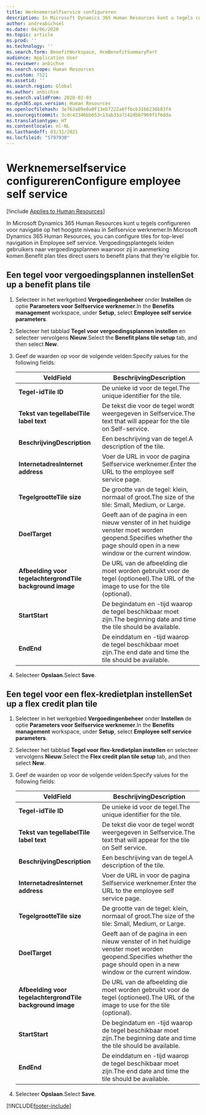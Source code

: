```yaml
---
title: Werknemerselfservice configureren
description: In Microsoft Dynamics 365 Human Resources kunt u tegels configureren voor navigatie op het hoogste niveau in Selfservice werknemer.
author: andreabichsel
ms.date: 04/06/2020
ms.topic: article
ms.prod: ''
ms.technology: ''
ms.search.form: BenefitWorkspace, HcmBenefitSummaryPart
audience: Application User
ms.reviewer: anbichse
ms.search.scope: Human Resources
ms.custom: 7521
ms.assetid: ''
ms.search.region: Global
ms.author: anbichse
ms.search.validFrom: 2020-02-03
ms.dyn365.ops.version: Human Resources
ms.openlocfilehash: 3e763a09e0a0f13eb7222a6ffbcb31b6230b83f4
ms.sourcegitcommit: 3cdc42346bb653c13ab33a7142dbb7969f1f6dda
ms.translationtype: HT
ms.contentlocale: nl-NL
ms.lasthandoff: 03/31/2021
ms.locfileid: "5797930"
---
```

# <a name="configure-employee-self-service"></a><span data-ttu-id="bcd10-103">Werknemerselfservice configureren</span><span class="sxs-lookup"><span data-stu-id="bcd10-103">Configure employee self service</span></span>

[!include [Applies to Human Resources](../includes/applies-to-hr.md)]

<span data-ttu-id="bcd10-104">In Microsoft Dynamics 365 Human Resources kunt u tegels configureren voor navigatie op het hoogste niveau in Selfservice werknemer.</span><span class="sxs-lookup"><span data-stu-id="bcd10-104">In Microsoft Dynamics 365 Human Resources, you can configure tiles for top-level navigation in Employee self service.</span></span> <span data-ttu-id="bcd10-105">Vergoedingsplantegels leiden gebruikers naar vergoedingsplannen waarvoor zij in aanmerking komen.</span><span class="sxs-lookup"><span data-stu-id="bcd10-105">Benefit plan tiles direct users to benefit plans that they're eligible for.</span></span>

## <a name="set-up-a-benefit-plans-tile"></a><span data-ttu-id="bcd10-106">Een tegel voor vergoedingsplannen instellen</span><span class="sxs-lookup"><span data-stu-id="bcd10-106">Set up a benefit plans tile</span></span>

1. <span data-ttu-id="bcd10-107">Selecteer in het werkgebied **Vergoedingenbeheer** onder **Instellen** de optie **Parameters voor Selfservice werknemer**.</span><span class="sxs-lookup"><span data-stu-id="bcd10-107">In the **Benefits management** workspace, under **Setup**, select **Employee self service parameters**.</span></span>

2. <span data-ttu-id="bcd10-108">Selecteer het tabblad **Tegel voor vergoedingsplannen instellen** en selecteer vervolgens **Nieuw**.</span><span class="sxs-lookup"><span data-stu-id="bcd10-108">Select the **Benefit plans tile setup** tab, and then select **New**.</span></span>

3. <span data-ttu-id="bcd10-109">Geef de waarden op voor de volgende velden:</span><span class="sxs-lookup"><span data-stu-id="bcd10-109">Specify values for the following fields:</span></span>

   | <span data-ttu-id="bcd10-110">Veld</span><span class="sxs-lookup"><span data-stu-id="bcd10-110">Field</span></span> | <span data-ttu-id="bcd10-111">Beschrijving</span><span class="sxs-lookup"><span data-stu-id="bcd10-111">Description</span></span> |
   | --- | --- |
   | <span data-ttu-id="bcd10-112">**Tegel-id**</span><span class="sxs-lookup"><span data-stu-id="bcd10-112">**Tile ID**</span></span> | <span data-ttu-id="bcd10-113">De unieke id voor de tegel.</span><span class="sxs-lookup"><span data-stu-id="bcd10-113">The unique identifier for the tile.</span></span> |
   | <span data-ttu-id="bcd10-114">**Tekst van tegellabel**</span><span class="sxs-lookup"><span data-stu-id="bcd10-114">**Tile label text**</span></span> | <span data-ttu-id="bcd10-115">De tekst die voor de tegel wordt weergegeven in Selfservice.</span><span class="sxs-lookup"><span data-stu-id="bcd10-115">The text that will appear for the tile on Self-service.</span></span> |
   | <span data-ttu-id="bcd10-116">**Beschrijving**</span><span class="sxs-lookup"><span data-stu-id="bcd10-116">**Description**</span></span> | <span data-ttu-id="bcd10-117">Een beschrijving van de tegel.</span><span class="sxs-lookup"><span data-stu-id="bcd10-117">A description of the tile.</span></span> |
   | <span data-ttu-id="bcd10-118">**Internetadres**</span><span class="sxs-lookup"><span data-stu-id="bcd10-118">**Internet address**</span></span> | <span data-ttu-id="bcd10-119">Voer de URL in voor de pagina Selfservice werknemer.</span><span class="sxs-lookup"><span data-stu-id="bcd10-119">Enter the URL to the employee self service page.</span></span> |
   | <span data-ttu-id="bcd10-120">**Tegelgrootte**</span><span class="sxs-lookup"><span data-stu-id="bcd10-120">**Tile size**</span></span> | <span data-ttu-id="bcd10-121">De grootte van de tegel: klein, normaal of groot.</span><span class="sxs-lookup"><span data-stu-id="bcd10-121">The size of the tile: Small, Medium, or Large.</span></span> |
   | <span data-ttu-id="bcd10-122">**Doel**</span><span class="sxs-lookup"><span data-stu-id="bcd10-122">**Target**</span></span> | <span data-ttu-id="bcd10-123">Geeft aan of de pagina in een nieuw venster of in het huidige venster moet worden geopend.</span><span class="sxs-lookup"><span data-stu-id="bcd10-123">Specifies whether the page should open in a new window or the current window.</span></span> |
   | <span data-ttu-id="bcd10-124">**Afbeelding voor tegelachtergrond**</span><span class="sxs-lookup"><span data-stu-id="bcd10-124">**Tile background image**</span></span> | <span data-ttu-id="bcd10-125">De URL van de afbeelding die moet worden gebruikt voor de tegel (optioneel).</span><span class="sxs-lookup"><span data-stu-id="bcd10-125">The URL of the image to use for the tile (optional).</span></span> |
   | <span data-ttu-id="bcd10-126">**Start**</span><span class="sxs-lookup"><span data-stu-id="bcd10-126">**Start**</span></span> | <span data-ttu-id="bcd10-127">De begindatum en -tijd waarop de tegel beschikbaar moet zijn.</span><span class="sxs-lookup"><span data-stu-id="bcd10-127">The beginning date and time the tile should be available.</span></span> |
   | <span data-ttu-id="bcd10-128">**End**</span><span class="sxs-lookup"><span data-stu-id="bcd10-128">**End**</span></span> | <span data-ttu-id="bcd10-129">De einddatum en -tijd waarop de tegel beschikbaar moet zijn.</span><span class="sxs-lookup"><span data-stu-id="bcd10-129">The end date and time the tile should be available.</span></span> |

4. <span data-ttu-id="bcd10-130">Selecteer **Opslaan**.</span><span class="sxs-lookup"><span data-stu-id="bcd10-130">Select **Save**.</span></span>

## <a name="set-up-a-flex-credit-plan-tile"></a><span data-ttu-id="bcd10-131">Een tegel voor een flex-kredietplan instellen</span><span class="sxs-lookup"><span data-stu-id="bcd10-131">Set up a flex credit plan tile</span></span>

1. <span data-ttu-id="bcd10-132">Selecteer in het werkgebied **Vergoedingenbeheer** onder **Instellen** de optie **Parameters voor Selfservice werknemer**.</span><span class="sxs-lookup"><span data-stu-id="bcd10-132">In the **Benefits management** workspace, under **Setup**, select **Employee self service parameters**.</span></span>

2. <span data-ttu-id="bcd10-133">Selecteer het tabblad **Tegel voor flex-kredietplan instellen** en selecteer vervolgens **Nieuw**.</span><span class="sxs-lookup"><span data-stu-id="bcd10-133">Select the **Flex credit plan tile setup** tab, and then select **New**.</span></span>

3. <span data-ttu-id="bcd10-134">Geef de waarden op voor de volgende velden:</span><span class="sxs-lookup"><span data-stu-id="bcd10-134">Specify values for the following fields:</span></span>

   | <span data-ttu-id="bcd10-135">Veld</span><span class="sxs-lookup"><span data-stu-id="bcd10-135">Field</span></span> | <span data-ttu-id="bcd10-136">Beschrijving</span><span class="sxs-lookup"><span data-stu-id="bcd10-136">Description</span></span> |
   | --- | --- |
   | <span data-ttu-id="bcd10-137">**Tegel-id**</span><span class="sxs-lookup"><span data-stu-id="bcd10-137">**Tile ID**</span></span> | <span data-ttu-id="bcd10-138">De unieke id voor de tegel.</span><span class="sxs-lookup"><span data-stu-id="bcd10-138">The unique identifier for the tile.</span></span> |
   | <span data-ttu-id="bcd10-139">**Tekst van tegellabel**</span><span class="sxs-lookup"><span data-stu-id="bcd10-139">**Tile label text**</span></span> | <span data-ttu-id="bcd10-140">De tekst die voor de tegel wordt weergegeven in Selfservice.</span><span class="sxs-lookup"><span data-stu-id="bcd10-140">The text that will appear for the tile on Self service.</span></span> |
   | <span data-ttu-id="bcd10-141">**Beschrijving**</span><span class="sxs-lookup"><span data-stu-id="bcd10-141">**Description**</span></span> | <span data-ttu-id="bcd10-142">Een beschrijving van de tegel.</span><span class="sxs-lookup"><span data-stu-id="bcd10-142">A description of the tile.</span></span> |
   | <span data-ttu-id="bcd10-143">**Internetadres**</span><span class="sxs-lookup"><span data-stu-id="bcd10-143">**Internet address**</span></span> | <span data-ttu-id="bcd10-144">Voer de URL in voor de pagina Selfservice werknemer.</span><span class="sxs-lookup"><span data-stu-id="bcd10-144">Enter the URL to the employee self service page.</span></span> |
   | <span data-ttu-id="bcd10-145">**Tegelgrootte**</span><span class="sxs-lookup"><span data-stu-id="bcd10-145">**Tile size**</span></span> | <span data-ttu-id="bcd10-146">De grootte van de tegel: klein, normaal of groot.</span><span class="sxs-lookup"><span data-stu-id="bcd10-146">The size of the tile: Small, Medium, or Large.</span></span> |
   | <span data-ttu-id="bcd10-147">**Doel**</span><span class="sxs-lookup"><span data-stu-id="bcd10-147">**Target**</span></span> | <span data-ttu-id="bcd10-148">Geeft aan of de pagina in een nieuw venster of in het huidige venster moet worden geopend.</span><span class="sxs-lookup"><span data-stu-id="bcd10-148">Specifies whether the page should open in a new window or the current window.</span></span> |
   | <span data-ttu-id="bcd10-149">**Afbeelding voor tegelachtergrond**</span><span class="sxs-lookup"><span data-stu-id="bcd10-149">**Tile background image**</span></span> | <span data-ttu-id="bcd10-150">De URL van de afbeelding die moet worden gebruikt voor de tegel (optioneel).</span><span class="sxs-lookup"><span data-stu-id="bcd10-150">The URL of the image to use for the tile (optional).</span></span> |
   | <span data-ttu-id="bcd10-151">**Start**</span><span class="sxs-lookup"><span data-stu-id="bcd10-151">**Start**</span></span> | <span data-ttu-id="bcd10-152">De begindatum en -tijd waarop de tegel beschikbaar moet zijn.</span><span class="sxs-lookup"><span data-stu-id="bcd10-152">The beginning date and time the tile should be available.</span></span> |
   | <span data-ttu-id="bcd10-153">**End**</span><span class="sxs-lookup"><span data-stu-id="bcd10-153">**End**</span></span> | <span data-ttu-id="bcd10-154">De einddatum en -tijd waarop de tegel beschikbaar moet zijn.</span><span class="sxs-lookup"><span data-stu-id="bcd10-154">The end date and time the tile should be available.</span></span> |

4. <span data-ttu-id="bcd10-155">Selecteer **Opslaan**.</span><span class="sxs-lookup"><span data-stu-id="bcd10-155">Select **Save**.</span></span>


[!INCLUDE[footer-include](../includes/footer-banner.md)]